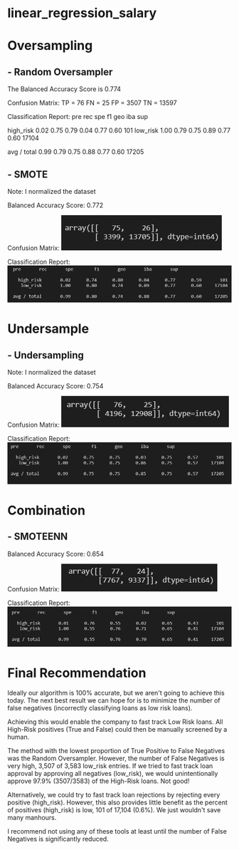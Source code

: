 # linear_regression_salary
# Oversampling
## - Random Oversampler

The Balanced Accuracy Score is 0.774

Confusion Matrix:
TP = 76   FN = 25
FP = 3507 TN = 13597

Classification Report:
                   pre       rec       spe        f1       geo       iba       sup

  high_risk       0.02      0.75      0.79      0.04      0.77      0.60       101
   low_risk       1.00      0.79      0.75      0.89      0.77      0.60     17104

avg / total       0.99      0.79      0.75      0.88      0.77      0.60     17205


## - SMOTE
Note: I normalized the dataset

Balanced Accuracy Score: 0.772

Confusion Matrix:
![SMOTE](https://github.com/Calistic/Machine-Learning/blob/master/pics/SMOTE-cm.PNG)

Classification Report:
![SMOTE](https://github.com/Calistic/Machine-Learning/blob/master/pics/SMOTE-cr.PNG)

# Undersample
## - Undersampling
Note: I normalized the dataset

Balanced Accuracy Score: 0.754

Confusion Matrix:
![Undersample](https://github.com/Calistic/Machine-Learning/blob/master/pics/Under-cm.PNG)

Classification Report:
![Undersample](https://github.com/Calistic/Machine-Learning/blob/master/pics/Under-cr.PNG)

# Combination
## - SMOTEENN
Balanced Accuracy Score: 0.654

Confusion Matrix:
![Combination](https://github.com/Calistic/Machine-Learning/blob/master/pics/SMOTTEEN-cm.PNG)

Classification Report:
![Combination](https://github.com/Calistic/Machine-Learning/blob/master/pics/SMOTTEEN-cr.PNG)

# Final Recommendation
Ideally our algorithm is 100% accurate, but we aren't going to achieve this today. The next best result we can hope for is to minimize the number of false negatives (incorrectly classifying loans as low risk loans).

Achieving this would enable the company to fast track Low Risk loans. All High-Risk positives (True and False) could then be manually screened by a human.

The method with the lowest proportion of True Positive to False Negatives was the Random Oversampler. However, the number of False Negatives is very high, 3,507 of 3,583 low_risk entries. If we tried to fast track loan approval by approving all negatives (low_risk), we would unintentionally approve 97.9% (3507/3583) of the High-Risk loans. Not good!

Alternatively, we could try to fast track loan rejections by rejecting every positive (high_risk). However, this also provides little benefit as the percent of positives (high_risk) is low, 101 of 17,104 (0.6%). We just wouldn't save many manhours.

I recommend not using any of these tools at least until the number of False Negatives is significantly reduced.
